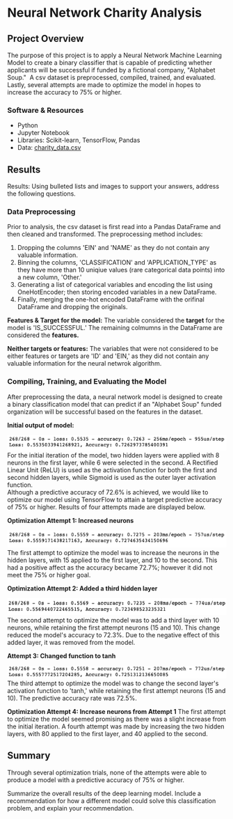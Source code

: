 # Neural Network Charity Analysis

## Project Overview
The purpose of this project is to apply a Neural Network Machine Learning Model to create a binary classifier that is capable of predicting whether applicants will be successful if funded by a fictional company, "Alphabet Soup."  A csv dataset is preprocessed, compiled, trained, and evaluated.  Lastly, several attempts are made to optimize the model in hopes to increase the accuracy to 75% or higher.

### Software & Resources
- Python
- Jupyter Notebook
- Libraries: Scikit-learn, TensorFlow, Pandas
- Data: [charity_data.csv](https://github.com/retroxsky06/Neural_Network_Charity_Analysis/blob/main/Resources/charity_data.csv)

## Results

Results: Using bulleted lists and images to support your answers, address the following questions.

### Data Preprocessing
Prior to analysis, the csv dataset is first read into a Pandas DataFrame and then cleaned and transformed. The preprocessing method includes:   
1) Dropping the columns 'EIN' and 'NAME' as they do not contain any valuable information.
2) Binning the columns, 'CLASSIFICATION' and 'APPLICATION_TYPE' as they have more than 10 uniqiue values (rare categorical data points) into a new column, 'Other.'
3) Generating a list of categorical variables and encoding the list using OneHotEncoder; then storing encoded variables in a new DataFrame.
4) Finally, merging the one-hot encoded DataFrame with the orifinal DataFrame and dropping the originals.

**Features & Target for the model:**
The variable considered the **target** for the model is 'IS_SUCCESSFUL.'  The remaining colmumns in the DataFrame are considered the **features.**

**Neither targets or features:**
The variables that were not considered to be either features or targets are 'ID' and 'EIN,' as they did not contain any valuable information for the neural netwrok algorithm.

### Compiling, Training, and Evaluating the Model
After preprocessing the data, a neural network model is designed to create a binary classification model that can predict if an "Alphabet Soup" funded organization will be successful based on the features in the dataset. 

**Initial output of model:**

![fig1](https://github.com/retroxsky06/Neural_Network_Charity_Analysis/blob/main/images/initial.png)
For the initial iteration of the model, two hidden layers were applied with 8 neurons in the first layer, while 6 were selected in the second. A Rectified Linear Unit (ReLU) is used as the activation function for both the first and second hidden layers, while Sigmoid is used as the outer layer activation function.  
Although a predictive accuracy of 72.6% is achieved, we would like to optimize our model using TensorFlow to attain a target predictive accuracy of 75% or higher.  Results of four attempts made are displayed below.

**Optimization Attempt 1: Increased neurons**

![fig2](https://github.com/retroxsky06/Neural_Network_Charity_Analysis/blob/main/images/attempt_1_relu_neurons.png)
The first attempt to optimize the model was to increase the neurons in the hidden layers, with 15 applied to the first layer, and 10 to the second. This had a positive affect as the accuracy became 72.7%; however it did not meet the 75% or higher goal.

**Optimization Attempt 2: Added a third hidden layer**

![fig3](https://github.com/retroxsky06/Neural_Network_Charity_Analysis/blob/main/images/attempt2_added_layer.png)
The second attempt to optimize the model was to add a third layer with 10 neurons, while retaining the first attempt neurons (15 and 10). This change reduced the model's accuracy to 72.3%. Due to the negative effect of this added layer, it was removed from the model.

**Attempt 3: Changed function to tanh**

![fig4](https://github.com/retroxsky06/Neural_Network_Charity_Analysis/blob/main/images/attempt3_tanh.png)
The third attempt to optimize the model was to change the second layer's activation function to 'tanh,' while retaining the first attempt neurons (15 and 10). The predictive accuracy rate was 72.5%. 

**Optimization Attempt 4: Increase neurons from Attempt 1**
The first attempt to optimize the model seemed promising as there was a slight increase from the initial iteration. A fourth attempt was made by increasing the two hidden layers, with 80 applied to the first layer, and 40 applied to the second.  

## Summary
Through several optimization trials, none of the attempts were able to produce a model with a predictive accuracy of 75% or higher.

Summarize the overall results of the deep learning model. Include a recommendation for how a different model could solve this classification problem, and explain your recommendation.



